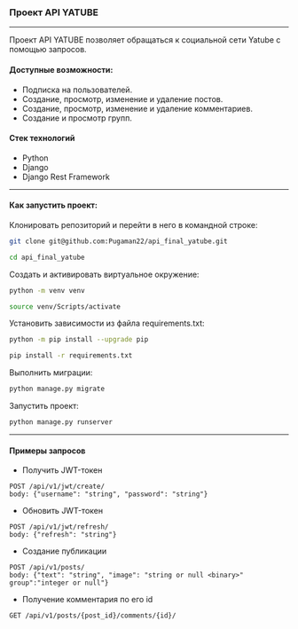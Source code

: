 ### Проект API YATUBE
___
Проект API YATUBE позволяет обращаться к социальной сети Yatube с помощью запросов.

#### Доступные возможности:
* Подписка на пользователей.
* Создание, просмотр, изменение и удаление постов.
* Создание, просмотр, изменение и удаление комментариев.
* Создание и просмотр групп.


#### Стек технологий

* Python
* Django
* Django Rest Framework
___

#### Как запустить проект:

Клонировать репозиторий и перейти в него в командной строке:
```sh
git clone git@github.com:Pugaman22/api_final_yatube.git
```
```sh
cd api_final_yatube
```
Cоздать и активировать виртуальное окружение:
```sh
python -m venv venv
```
```sh
source venv/Scripts/activate
```
Установить зависимости из файла requirements.txt:
```sh
python -m pip install --upgrade pip
```
```sh
pip install -r requirements.txt
```
Выполнить миграции:
```sh 
python manage.py migrate
```
Запустить проект:
```sh
python manage.py runserver
```
___
#### Примеры запросов

* Получить JWT-токен
```
POST /api/v1/jwt/create/
body: {"username": "string", "password": "string"}
```
* Обновить JWT-токен
```
POST /api/v1/jwt/refresh/
body: {"refresh": "string"}
```
* Создание публикации
```
POST /api/v1/posts/
body: {"text": "string", "image": "string or null <binary>" group":"integer or null"}
```
* Получение комментария по его id
```
GET /api/v1/posts/{post_id}/comments/{id}/
```
